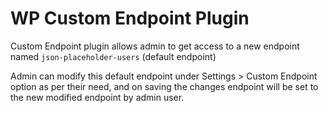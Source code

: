 # WP Custom Endpoint Plugin
Custom Endpoint plugin allows admin to get access to a new endpoint named `json-placeholder-users` (default endpoint)

Admin can modify this default endpoint under Settings > Custom Endpoint option as per their need, and on saving the changes endpoint will be set to the new modified endpoint by admin user.
